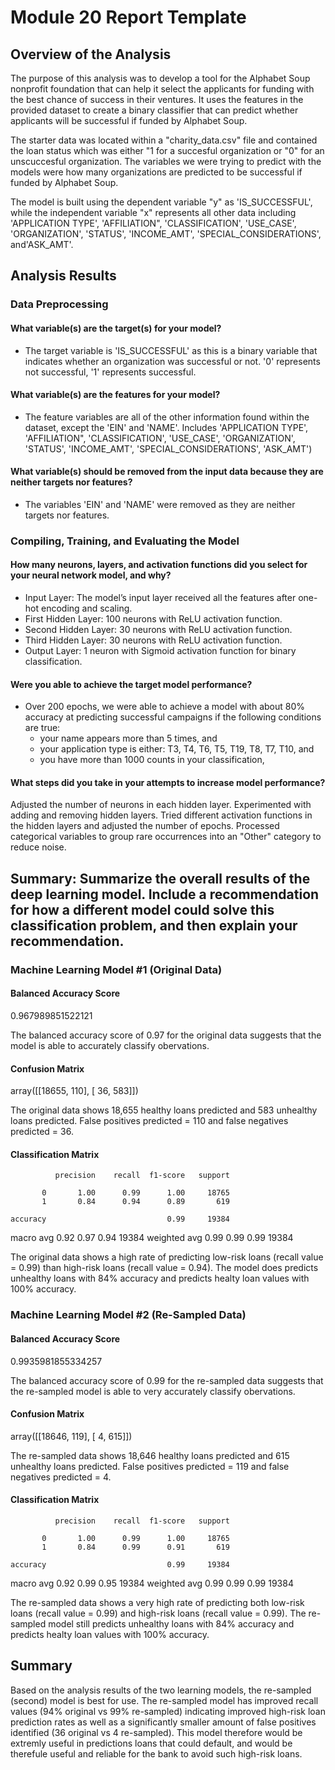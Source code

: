 # Module 20 Report Template

## Overview of the Analysis

The purpose of this analysis was to develop a tool for the Alphabet Soup nonprofit foundation that can help it select the applicants for funding with the best chance of success in their ventures. It uses the features in the provided dataset to create a binary classifier that can predict whether applicants will be successful if funded by Alphabet Soup.

The starter data was located within a "charity_data.csv" file and contained the loan status which was either "1 for a succesful organization or "0" for an unscuccesful organization. The variables we were trying to predict with the models were how many organizations are predicted to be successful if funded by Alphabet Soup. 

The model is built using the dependent variable "y" as 'IS_SUCCESSFUL', while the independent variable "x" represents all other data including 'APPLICATION TYPE', 'AFFILIATION", 'CLASSIFICATION', 'USE_CASE', 'ORGANIZATION', 'STATUS', 'INCOME_AMT', 'SPECIAL_CONSIDERATIONS', and'ASK_AMT'.

## Analysis Results


### Data Preprocessing
#### What variable(s) are the target(s) for your model?
       
 - The target variable is 'IS_SUCCESSFUL' as this is a binary variable that indicates whether an organization was successful or not. '0' represents not successful, '1' represents successful.

#### What variable(s) are the features for your model?

 - The feature variables are all of the other information found within the dataset, except the 'EIN' and 'NAME'. Includes 'APPLICATION TYPE', 'AFFILIATION", 'CLASSIFICATION', 'USE_CASE', 'ORGANIZATION', 'STATUS', 'INCOME_AMT', 'SPECIAL_CONSIDERATIONS', 'ASK_AMT')

#### What variable(s) should be removed from the input data because they are neither targets nor features?

 - The variables 'EIN' and 'NAME' were removed as they are neither targets nor features. 

### Compiling, Training, and Evaluating the Model
#### How many neurons, layers, and activation functions did you select for your neural network model, and why?

 - Input Layer: The model’s input layer received all the features after one-hot encoding and scaling.
 - First Hidden Layer: 100 neurons with ReLU activation function.
 - Second Hidden Layer: 30 neurons with ReLU activation function.
 - Third Hidden Layer: 30 neurons with ReLU activation function.
 - Output Layer: 1 neuron with Sigmoid activation function for binary classification.

#### Were you able to achieve the target model performance?

 - Over 200 epochs, we were able to achieve a model with about 80% accuracy at predicting successful campaigns if the following conditions are true:
    - your name appears more than 5 times, and
    - your application type is either: T3, T4, T6, T5, T19, T8, T7, T10, and
    - you have more than 1000 counts in your classification,

#### What steps did you take in your attempts to increase model performance?

Adjusted the number of neurons in each hidden layer.
Experimented with adding and removing hidden layers.
Tried different activation functions in the hidden layers and adjusted the number of epochs.
Processed categorical variables to group rare occurrences into an "Other" category to reduce noise.

## Summary: Summarize the overall results of the deep learning model. Include a recommendation for how a different model could solve this classification problem, and then explain your recommendation.









### Machine Learning Model #1 (Original Data)
#### Balanced Accuracy Score
0.967989851522121

The balanced accuracy score of 0.97 for the original data suggests that the model is able to accurately classify obervations. 

#### Confusion Matrix
array([[18655,   110],
       [   36,   583]])

The original data shows 18,655 healthy loans predicted and 583 unhealthy loans predicted. False positives predicted = 110 and false negatives predicted = 36.

#### Classification Matrix
              precision    recall  f1-score   support

           0       1.00      0.99      1.00     18765
           1       0.84      0.94      0.89       619

    accuracy                           0.99     19384
   macro avg       0.92      0.97      0.94     19384
weighted avg       0.99      0.99      0.99     19384

The original data shows a high rate of predicting low-risk loans (recall value = 0.99) than high-risk loans (recall value = 0.94). The model  does predicts unhealthy loans with 84% accuracy and predicts healty loan values  with 100% accuracy.

### Machine Learning Model #2 (Re-Sampled Data)
#### Balanced Accuracy Score
0.9935981855334257

The balanced accuracy score of 0.99 for the re-sampled data suggests that the re-sampled model is able to very accurately classify obervations. 

#### Confusion Matrix
array([[18646,   119],
       [    4,   615]])

The re-sampled data shows 18,646 healthy loans predicted and 615 unhealthy loans predicted. False positives predicted = 119 and false negatives predicted = 4.

#### Classification Matrix
              precision    recall  f1-score   support

           0       1.00      0.99      1.00     18765
           1       0.84      0.99      0.91       619

    accuracy                           0.99     19384
   macro avg       0.92      0.99      0.95     19384
weighted avg       0.99      0.99      0.99     19384

The re-sampled data shows a very high rate of predicting both low-risk loans (recall value = 0.99) and high-risk loans (recall value = 0.99). The re-sampled model still predicts unhealthy loans with 84% accuracy and predicts healty loan values  with 100% accuracy.

## Summary
Based on the analysis results of the two learning models, the re-sampled (second) model is best for use. The re-sampled model has improved recall values (94% original vs 99% re-sampled) indicating improved high-risk loan prediction rates as well as a significantly smaller amount of false positives identified (36 original vs 4 re-sampled). This model therefore would be extremly useful in predictions loans that could default, and would be therefule useful and reliable for the bank to avoid such high-risk loans.

